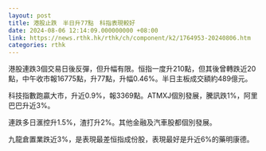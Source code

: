 ```yaml
---
layout: post
title: 港股止跌　半日升77點　科指表現較好
date: 2024-08-06 12:14:09.000000000 +08:00
link: https://news.rthk.hk/rthk/ch/component/k2/1764953-20240806.htm
categories: rthk
---
```


港股連跌3個交易日後反彈，但升幅有限。恒指一度升210點，但其後曾轉跌近20點，中午收市報16775點，升77點，升幅0.46%。半日主板成交額約489億元。

科技指數跑贏大市，升近0.9%，報3369點。ATMXJ個別發展，騰訊跌1%，阿里巴巴升近3%。

連跌多日滙控升1.5%，渣打升2%。其他金融及汽車股都個別發展。

九龍倉置業跌近3%，是表現最差恒指成份股，表現最好是升近6%的藥明康德。
